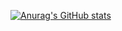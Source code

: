 [![Anurag's GitHub stats](https://github-readme-stats.vercel.app/api?username=SimKyunam)](https://github.com/anuraghazra/github-readme-stats)
